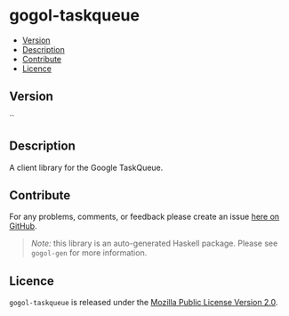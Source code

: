 # gogol-taskqueue

* [Version](#version)
* [Description](#description)
* [Contribute](#contribute)
* [Licence](#licence)


## Version

``


## Description

A client library for the Google TaskQueue.


## Contribute

For any problems, comments, or feedback please create an issue [here on GitHub](https://github.com/brendanhay/gogol/issues).

> _Note:_ this library is an auto-generated Haskell package. Please see `gogol-gen` for more information.


## Licence

`gogol-taskqueue` is released under the [Mozilla Public License Version 2.0](http://www.mozilla.org/MPL/).
